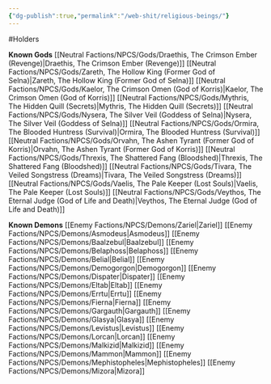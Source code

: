 ```yaml
---
{"dg-publish":true,"permalink":"/web-shit/religious-beings/"}
---
```


#Holders

**Known Gods**
[[Neutral Factions/NPCS/Gods/Draethis, The Crimson Ember (Revenge)\|Draethis, The Crimson Ember (Revenge)]]
[[Neutral Factions/NPCS/Gods/Zareth, The Hollow King (Former God of Selna)\|Zareth, The Hollow King (Former God of Selna)]]
[[Neutral Factions/NPCS/Gods/Kaelor, The Crimson Omen (God of Korris)\|Kaelor, The Crimson Omen (God of Korris)]]
[[Neutral Factions/NPCS/Gods/Mythris, The Hidden Quill (Secrets)\|Mythris, The Hidden Quill (Secrets)]]
[[Neutral Factions/NPCS/Gods/Nysera, The Silver Veil (Goddess of Selna)\|Nysera, The Silver Veil (Goddess of Selna)]]
[[Neutral Factions/NPCS/Gods/Ormira, The Blooded Huntress (Survival)\|Ormira, The Blooded Huntress (Survival)]]
[[Neutral Factions/NPCS/Gods/Orvahn, The Ashen Tyrant (Former God of Korris)\|Orvahn, The Ashen Tyrant (Former God of Korris)]]
[[Neutral Factions/NPCS/Gods/Threxis, The Shattered Fang (Bloodshed)\|Threxis, The Shattered Fang (Bloodshed)]]
[[Neutral Factions/NPCS/Gods/Tivara, The Veiled Songstress (Dreams)\|Tivara, The Veiled Songstress (Dreams)]]
[[Neutral Factions/NPCS/Gods/Vaelis, The Pale Keeper (Lost Souls)\|Vaelis, The Pale Keeper (Lost Souls)]]
[[Neutral Factions/NPCS/Gods/Veythos, The Eternal Judge (God of Life and Death)\|Veythos, The Eternal Judge (God of Life and Death)]]

**Known Demons**
[[Enemy Factions/NPCS/Demons/Zariel\|Zariel]]
[[Enemy Factions/NPCS/Demons/Asmodeus\|Asmodeus]]
[[Enemy Factions/NPCS/Demons/Baalzebul\|Baalzebul]]
[[Enemy Factions/NPCS/Demons/Belaphoss\|Belaphoss]]
[[Enemy Factions/NPCS/Demons/Belial\|Belial]]
[[Enemy Factions/NPCS/Demons/Demogorgon\|Demogorgon]]
[[Enemy Factions/NPCS/Demons/Dispater\|Dispater]]
[[Enemy Factions/NPCS/Demons/Eltab\|Eltab]]
[[Enemy Factions/NPCS/Demons/Errtu\|Errtu]]
[[Enemy Factions/NPCS/Demons/Fierna\|Fierna]]
[[Enemy Factions/NPCS/Demons/Gargauth\|Gargauth]]
[[Enemy Factions/NPCS/Demons/Glasya\|Glasya]]
[[Enemy Factions/NPCS/Demons/Levistus\|Levistus]]
[[Enemy Factions/NPCS/Demons/Lorcan\|Lorcan]]
[[Enemy Factions/NPCS/Demons/Malkizid\|Malkizid]]
[[Enemy Factions/NPCS/Demons/Mammon\|Mammon]]
[[Enemy Factions/NPCS/Demons/Mephistopheles\|Mephistopheles]]
[[Enemy Factions/NPCS/Demons/Mizora\|Mizora]]